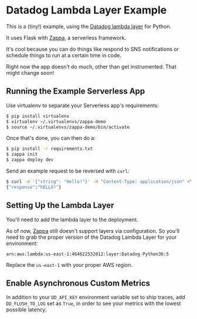 # Datadog Lambda Layer Example

This is a (tiny!) example, using the [Datadog lambda layer](https://github.com/DataDog/datadog-lambda-layer-python) for Python.

It uses Flask with [Zappa](https://github.com/Miserlou/Zappa), a serverless framework.

It's cool because you can do things like respond to SNS notifications or schedule things to run at a certain time in code.

Right now the app doesn't do much, other than get instrumented. That might change soon!

## Running the Example Serverless App

Use virtualenv to separate your Serverless app's requirements:

```bash
$ pip install virtualenv
$ virtualenv ~/.virtualenvs/zappa-demo
$ source ~/.virtualenvs/zappa-demo/bin/activate
```

Once that's done, you can then do a:

```bash
$ pip install -r requirements.txt
$ zappa init
$ zappa deploy dev
```

Send an example request to be reversed with `curl`:

```bash
$ curl -d '{"string": "Hello!"}' -H "Content-Type: application/json" <YOUR_ZAPPA_URL>
{"response":"hELLO!"}
```


## Setting Up the Lambda Layer

You'll need to add the lambda layer to the deployment. 

As of now, [Zappa](https://github.com/Miserlou/Zappa/pull/1842) still doesn't support layers via configuration. So you'll need to grab the proper version of the Datadog Lambda Layer for your environment:

```
arn:aws:lambda:us-east-1:464622532012:layer:Datadog-Python36:5
```

Replace the `us-east-1` with your proper AWS region.

## Enable Asynchronous Custom Metrics

In addition to your `DD_API_KEY` environment variable set to ship traces, add `DD_FLUSH_TO_LOG` set as `True`, in order to see your metrics with the lowest possible latency.
